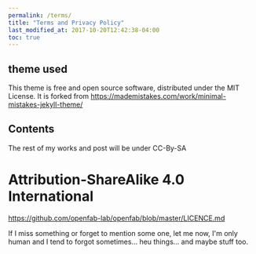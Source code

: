 ```yaml
---
permalink: /terms/
title: "Terms and Privacy Policy"
last_modified_at: 2017-10-20T12:42:38-04:00
toc: true
---
```

## theme used 

This theme is free and open source software, distributed under the MIT License.
It is forked from https://mademistakes.com/work/minimal-mistakes-jekyll-theme/



## Contents

The rest of my works and post will be under CC-By-SA

# Attribution-ShareAlike 4.0 International

https://github.com/openfab-lab/openfab/blob/master/LICENCE.md


If I miss something or forget to mention some one, let me now, I'm only human and I tend to forgot sometimes... heu things... and maybe stuff too.
